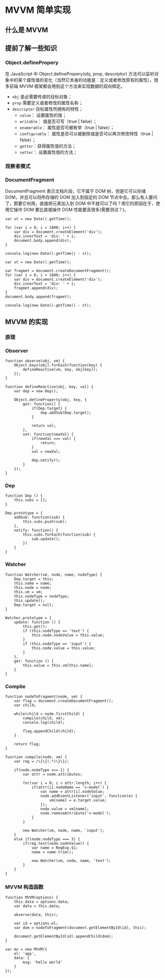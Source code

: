 # MVVM 简单实现

## 什么是 MVVM

## 提前了解一些知识
### Object.definePropery
在 JavaScript 中 Object.definePropery(obj, prop, descriptor) 方法可以监听对象中的某个属性值的变化（当然它本身的功能是：定义或者修改原有的属性），很多前端 MVVM 框架都会用到这个方法来实现数据的双向绑定。

* `obj` 是必需要传递的目标对象；
* `prop` 需要定义或者修改的属性名称；
* `descriptor` 目标属性所拥有的特性；
    * `value`： 设置属性的值；
    * `writable`： 值是否可写（true | false）；
    * `enumerable`： 属性是否可被枚举（true | false）；
    * `configurable`： 属性是否可以被删除或是否可以再次修改特性（true | false）；
    * `getter`：获得属性值的方法；
    * `setter`： 设置属性值的方法；

### 观察者模式

### DocumentFragment
DocumentFragment 表示文档片段，它不属于 DOM 树，但是它可以存储 DOM，并且可以将所存储的 DOM 加入到指定的 DOM 节点中去。那么有人要问了，那要它何用，直接把元素加入到 DOM 中不就可以了吗？用它的原因在于，使用它操作 DOM 要比直接操作 DOM 性能要高很多(需要测试？)。

```
var st = new Date().getTime();

for (var i = 0; i < 1000; i++) {
    var div = document.createElement('div');
    div.innerText = 'div: ' + i;
    document.body.append(div);
}

console.log(new Date().getTime() - st);
```

```
var st = new Date().getTime();

var fragmet = document.createDocumentFragment();
for (var i = 0; i < 1000; i++) {
    var div = document.createElement('div');
    div.innerText = 'div: ' + i;
    fragmet.append(div);
}
document.body.append(fragmet);

console.log(new Date().getTime() - st);
```

## MVVM 的实现
### 原理

### Observer

```
function observe(obj, vm) {
    Object.keys(obj).forEach(function(key) {
        defineReactive(vm, key, obj[key]);
    });
}

function defineReactive(obj, key, val) {
    var dep = new Dep();

    Object.defineProperty(obj, key, {
        get: function() {
            if(Dep.target) {
                dep.addSub(Dep.target);
            }

            return val;
        },
        set: function(newVal) {
            if(newVal === val) {
                return;
            }
            val = newVal;

            dep.notify();
        }
    });
}
```

### Dep

```
function Dep () {
    this.subs = [];
}

Dep.prototype = {
    addSub: function(sub) {
        this.subs.push(sub);
    },
    notify: function() {
        this.subs.forEach(function(sub) {
            sub.update();
        })
    }
}
```

### Watcher

```
function Watcher(vm, node, name, nodeType) {
    Dep.target = this;
    this.name = name;
    this.node = node;
    this.vm = vm;
    this.nodeType = nodeType;
    this.update();
    Dep.target = null;
}

Watcher.prototype = {
    update: function () {
        this.get();
        if (this.nodeType == 'text') {
            this.node.nodeValue = this.value;
        }
        if (this.nodeType == 'input') {
            this.node.value = this.value;
        }
    },
    get: function () {
        this.value = this.vm[this.name];
    }
}
```

### Complie

```
function nodeToFragment(node, vm) {
    var flag = document.createDocumentFragment();
    var child;

    while(child = node.firstChild) {
        compile(child, vm);
        console.log(child);
        
        flag.appendChild(child);
    }

    return flag;
}

function compile(node, vm) {
    var reg = /\{\{(.*)\}\}/;

    if(node.nodeType === 1) {
        var attr = node.attributes;

        for(var i = 0; i < attr.length; i++) {
            if(attr[i].nodeName == 'v-model') {
                var name = attr[i].nodeValue;
                node.addEventListener('input', function(e) {
                    vm[name] = e.target.value;
                });
                node.value = vm[name];
                node.removeAttribute('v-model');
            }
        }

        new Watcher(vm, node, name, 'input');
    }
    else if(node.nodeType === 3) {
        if(reg.test(node.nodeValue)) {
            var name = RegExp.$1;
            name = name.trim();

            new Watcher(vm, node, name, 'text');
        }
    }
}
```

### MVVM 构造函数

```
function MVVM(options) {
    this.data = options.data;
    var data = this.data;

    observe(data, this);

    var id = options.el;
    var dom = nodeToFragment(document.getElementById(id), this);

    document.getElementById(id).appendChild(dom);
}

var mv = new MVVM({
    el: 'app',
    data: {
        msg: 'hello world'
    }
});
```